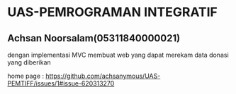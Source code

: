 # UAS-PEMROGRAMAN INTEGRATIF


## Achsan Noorsalam(05311840000021)


dengan implementasi MVC membuat web yang dapat merekam data donasi yang diberikan 


home page :
https://github.com/achsanymous/UAS-PEMTIFF/issues/1#issue-620313270



